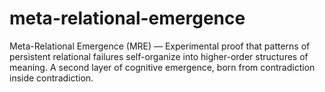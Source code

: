 # meta-relational-emergence
Meta-Relational Emergence (MRE) — Experimental proof that patterns of persistent relational failures self-organize into higher-order structures of meaning. A second layer of cognitive emergence, born from contradiction inside contradiction.
